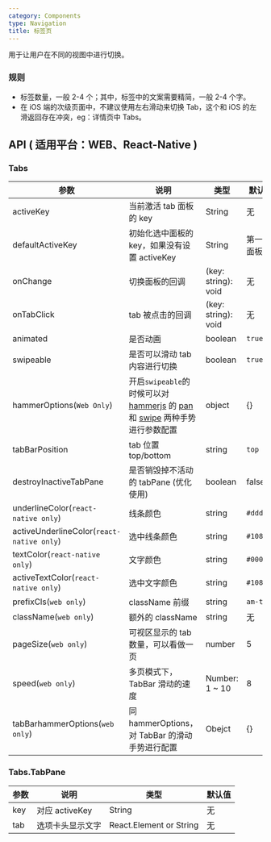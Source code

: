 ```yaml
---
category: Components
type: Navigation
title: 标签页
---
```



用于让用户在不同的视图中进行切换。

### 规则
- 标签数量，一般 2-4 个；其中，标签中的文案需要精简，一般 2-4 个字。
- 在 iOS 端的次级页面中，不建议使用左右滑动来切换 Tab，这个和 iOS 的左滑返回存在冲突，eg：详情页中 Tabs。


## API ( 适用平台：WEB、React-Native )

### Tabs

| 参数             | 说明                                         | 类型     | 默认值        |
|------------------|----------------------------------------------|----------|---------------|
| activeKey        | 当前激活 tab 面板的 key                      | String   | 无            |
| defaultActiveKey | 初始化选中面板的 key，如果没有设置 activeKey | String   | 第一个面板    |
| onChange         | 切换面板的回调                        | (key: string): void | 无            |
| onTabClick       | tab 被点击的回调                      | (key: string): void | 无            |
| animated |  是否动画    |  boolean   |    `true`    |
| swipeable |  是否可以滑动 tab 内容进行切换    |  boolean   |    `true`    |
| hammerOptions(`Web Only`) |  开启`swipeable`的时候可以对 [hammerjs](http://hammerjs.github.io/) 的 [pan](http://hammerjs.github.io/recognizer-pan/) 和 [swipe](http://hammerjs.github.io/recognizer-swipe/) 两种手势进行参数配置    |  object   |    {}   |
| tabBarPosition |    tab 位置 top/bottom        |  string    |    `top`        |
| destroyInactiveTabPane | 是否销毁掉不活动的 tabPane (优化使用) |  boolean    |    false   |
| underlineColor(`react-native only`) |   线条颜色       |  string    |    `#ddd`        |
| activeUnderlineColor(`react-native only`) |   选中线条颜色       |  string    |    `#108ee9`        |
| textColor(`react-native only`) |   文字颜色       |  string    |    `#000`        |
| activeTextColor(`react-native only`) |   选中文字颜色       |  string    |    `#108ee9`        |
| prefixCls(`web only`) |  className 前缀      |  string    |    `am-tabs`        |
| className(`web only`) |   额外的 className      |  string    |    无        |
| pageSize(`web only`) |  可视区显示的 tab 数量，可以看做一页     |  number    |    5       |
| speed(`web only`) |   多页模式下，TabBar 滑动的速度      |  Number: 1 ~ 10    |    8        |
| tabBarhammerOptions(`web only`) |   同hammerOptions，对 TabBar 的滑动手势进行配置      |  Obejct    |    {}        |

### Tabs.TabPane

| 参数 | 说明             | 类型                    | 默认值 |
|------|------------------|-------------------------|--------|
| key  | 对应 activeKey   | String                  | 无     |
| tab  | 选项卡头显示文字 | React.Element or String | 无     |
